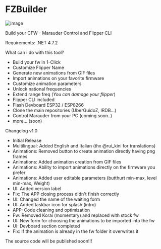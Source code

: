 # FZBuilder
![image](https://user-images.githubusercontent.com/46269269/211429834-b58c4485-c7cc-4ab2-b74b-a1767cd3f8be.png)

 Build your CFW - Marauder Control and Flipper CLI 

Requirements: .NET 4.7.2

What can i do with this tool?
- Build your fw in 1-Click
- Customize Flipper Name
- Generate new animations from GIF files
- Import animations on your favorite firmware
- Customize animation parameters
- Unlock national frequencies
- Extend range freq (*You can damage your flipper*)
- Flipper CLI included
- Flash Devboard ESP32 / ESP8266
- Clone the main repositories (UberGuidoZ, IRDB...)
- Control Marauder from your PC (coming soon..)
- more... (soon)

Changelog
v1.0
- Initial Release
- Multilingual: Added English and Italian (thx @rui_kini for translations)
- Animations: Removed button to create animation directly having png frames
- Animations: Added animation creation from GIF files
- Animations: Ability to import animations directly on the firmware you prefer
- Animations: Added user editable parameters (butthurt min-max, level min-max, Weight)
- UI: Added version label
- Fix: The APP closing process didn't finish correctly
- UI: Changed the name of the waiting form
- UI: Added taskbar icon for splash (intro)
- APP: Code cleaning and optimization
- Fw: Removed Korai (momentary) and replaced with stock fw
- UI: New form for choosing the animations to be imported into the fw
- UI: Devboard section completed
- Fix: If the animation is already in the fw folder it overwrites it


The source code will be published soon!!!
